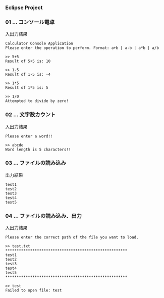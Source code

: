### Eclipse Project

### 01 … コンソール電卓
入出力結果
```
Calculator Console Application
Please enter the operation to perform. Format: a+b | a-b | a*b | a/b

>> 5+5
Result of 5+5 is: 10

>> 1-5
Result of 1-5 is: -4

>> 1*5
Result of 1*5 is: 5

>> 1/0
Attempted to divide by zero!
```

### 02 … 文字数カウント
入出力結果
```
Please enter a word!!

>> abcde
Word length is 5 characters!!
```
### 03 … ファイルの読み込み
出力結果
```
test1
test2
test3
test4
test5
```

### 04 … ファイルの読み込み、出力
入出力結果
```
Please enter the correct path of the file you want to load.

>> test.txt
******************************************************
test1
test2
test3
test4
test5
******************************************************

>> test
Failed to open file: test
```
